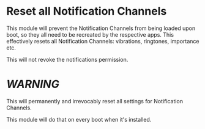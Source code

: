 # Reset all Notification Channels

This module will prevent the Notification Channels from being loaded upon boot, so they all need to be recreated by the respective apps.
This effectively resets all Notification Channels: vibrations, ringtones, importance etc.

This will not revoke the notifications permission.

# *WARNING*

This will permanently and irrevocably reset all settings for Notification Channels.

This module will do that on every boot when it's installed.
